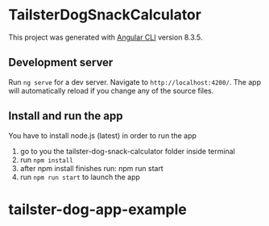 # TailsterDogSnackCalculator

This project was generated with [Angular CLI](https://github.com/angular/angular-cli) version 8.3.5.

## Development server

Run `ng serve` for a dev server. Navigate to `http://localhost:4200/`. The app will automatically reload if you change any of the source files.

## Install and run the app

You have to install node.js (latest) in order to run the app

1. go to you the tailster-dog-snack-calculator folder inside terminal
2. run ```npm install```
3. after npm install finishes run: npm run start
4. run ```npm run start``` to launch the app




# tailster-dog-app-example
